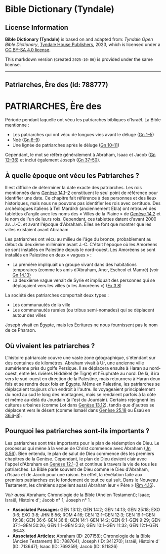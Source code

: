 # Bible Dictionary (Tyndale)

## License Information

**Bible Dictionary (Tyndale)** is based on and adapted from: _Tyndale Open Bible Dictionary_, [Tyndale House Publishers](https://tyndaleopenresources.com/), 2023, which is licensed under a [CC BY-SA 4.0 license](https://creativecommons.org/licenses/by-sa/4.0/legalcode.en).

This markdown version (created `2025-10-06`) is provided under the same license.



--------------------------------

## Patriarches, Ère des (id: 788777)

PATRIARCHES, Ère des
====================

Période pendant laquelle ont vécu les patriarches bibliques d'Israël. La Bible mentionne :

* Les patriarches qui ont vécu de longues vies avant le déluge ([Gn 1–5](https://ref.ly/Gen1:1-Gen5:32))
* Noé ([Gn 6–9](https://ref.ly/Gen6:1-Gen9:29))
* Une lignée de patriarches après le déluge ([Gn 10–11](https://ref.ly/Gen10:1-Gen11:32))

Cependant, le mot se réfère généralement à Abraham, Isaac et Jacob ([Gn 12–36](https://ref.ly/Gen12:1-Gen36:43)) et inclut également Joseph ([Gn 37–50](https://ref.ly/Gen37:1-Gen50:26)).

À quelle époque ont vécu les Patriarches ?
------------------------------------------

Il est difficile de déterminer la date exacte des patriarches. Les rois mentionnés dans [Genèse 14\.1](https://ref.ly/Gen14:1-Gen14:2)–[2](https://ref.ly/Gen14:1-Gen14:2) constituent le seul point de référence pour identifier une date. Ce chapitre fait référence à des personnes et des lieux historiques, mais nous ne pouvons pas identifier les rois avec certitude. Des archéologues italiens à Tell Mardikh (anciennement Ebla) ont retrouvé des tablettes d'argile avec les noms des « Villes de la Plaine » de [Genèse 14\.2](https://ref.ly/Gen14:2) et le nom de l'un de leurs rois. Cependant, ces tablettes datent d'avant 2000 av. J.‑C. et avant l'époque d'Abraham. Elles ne font que montrer que les villes existaient avant Abraham.

Les patriarches ont vécu au milieu de l'âge du bronze, probablement au début du deuxième millénaire avant J.‑C. C'était l'époque où les Amoréens se sont installés en Palestine depuis le nord\-ouest. Les Amoréens se sont installés en Palestine en deux « vagues » :

* La première impliquait un groupe vivant dans des habitations temporaires (comme les amis d'Abraham, Aner, Eschcol et Mamré) (voir [Gn 14\.13\)](https://ref.ly/Gen14:13)
* La deuxième vague venait de Syrie et impliquait des personnes qui se déplaçaient vers les villes (« les Amoréens ») ([Ex 3\.8](https://ref.ly/Exod3:8))

La société des patriarches comportait deux types :

* Les communautés de la ville
* Les communautés rurales (ou tribus semi\-nomades) qui se déplacent autour des villes

Joseph vivait en Égypte, mais les Écritures ne nous fournissent pas le nom de ce Pharaon.

Où vivaient les patriarches ?
-----------------------------

L'histoire patriarcale couvre une vaste zone géographique, s'étendant sur des centaines de kilomètres. Abraham vivait à Ur, une ancienne ville sumérienne près du golfe Persique. Il se déplacera ensuite à Haran au nord\-ouest, entre les rivières Hiddékel (le Tigre) et l'Euphrate au nord. De là, il ira vers le sud\-ouest en direction de la Palestine, mais retournera à Haran deux fois et se rendra deux fois en Égypte. Même en Palestine, les patriarches se déplaçaient toujours d'un endroit à l'autre. Ils voyageaient principalement du nord au sud le long des montagnes, mais se rendaient parfois à la côte et même au\-delà du Jourdain (à l'est du Jourdain). Certains rejoignent les cultures urbaines (comme Lot dans [Genèse 13\.12](https://ref.ly/Gen13:12)), tandis que d'autres se déplacent vers le désert (comme Ismaël dans [Genèse 25\.18](https://ref.ly/Gen25:18) ou Ésaü en [36\.6](https://ref.ly/Gen36:6-Gen36:8)–[8](https://ref.ly/Gen36:6-Gen36:8)).

Pourquoi les patriarches sont\-ils importants ?
-----------------------------------------------

Les patriarches sont très importants pour le plan de rédemption de Dieu. Le processus qui mène à la venue de Christ commence avec Abraham ([Jn 8\.56](https://ref.ly/John8:56)). Bien entendu, le plan de salut de Dieu commence dès les premiers chapitres de la Genèse. Cependant, le plan de Dieu devient clair avec l'appel d'Abraham en [Genèse 12\.1](https://ref.ly/Gen12:1-Gen12:3)–[3](https://ref.ly/Gen12:1-Gen12:3) et continue à travers la vie de tous les patriarches. La Bible parle souvent de Dieu comme le Dieu d'Abraham, d'Isaac et de Jacob pour une raison. En effet, la révélation faite aux premiers patriarches est le fondement de tout ce qui suit. Dans le Nouveau Testament, les chrétiens appellent aussi Abraham leur « Père » ([Rm 4\.16](https://ref.ly/Rom4:16)).

*Voir aussi* Abraham; Chronologie de la Bible (Ancien Testament); Isaac; Israël, Histoire d'; Jacob n° 1; Joseph n° 1.

* **Associated Passages:** GEN 13:12; GEN 14:2; GEN 14:13; GEN 25:18; EXO 3:6; EXO 3:8; JHN 8:56; ROM 4:16; GEN 12:1–GEN 12:3; GEN 19:1–GEN 19:38; GEN 36:6–GEN 36:8; GEN 14:1–GEN 14:2; GEN 6:1–GEN 9:29; GEN 37:1–GEN 50:26; GEN 1:1–GEN 5:32; GEN 10:1–GEN 11:32; GEN 12:1–GEN 36:43
* **Associated Articles:** Abraham (ID: 207158); Chronologie de la Bible (Ancien Testament) (ID: 788764); Joseph (ID: 341270); Israël, Histoire d' (ID: 713647); Isaac (ID: 769259); Jacob (ID: 811826)

